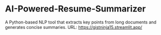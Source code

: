 # AI-Powered-Resume-Summarizer
A Python-based NLP tool that extracts key points from long documents and generates concise summaries.
URL: https://gistninja15.streamlit.app/
